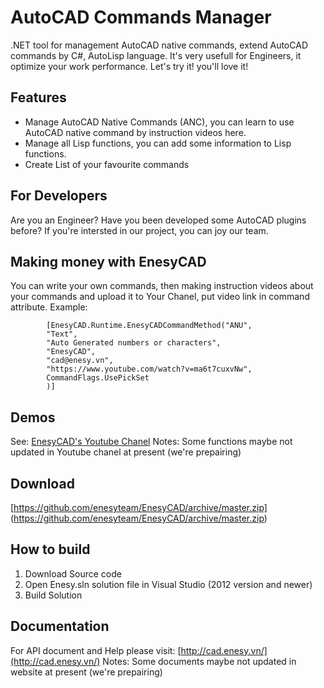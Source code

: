 # AutoCAD Commands Manager
.NET tool for management AutoCAD native commands, extend AutoCAD commands by C#, AutoLisp language. It's very usefull for Engineers, it optimize your work performance. Let's try it! you'll love it!

## Features
* Manage AutoCAD Native Commands (ANC), you can learn to use AutoCAD native command by instruction videos here.
* Manage all Lisp functions, you can add some information to Lisp functions.
* Create List of your favourite commands

## For Developers
Are you an Engineer? Have you been developed some AutoCAD plugins before? If you're intersted in our project, you can joy our team.

## **Making money** with EnesyCAD
You can write your own commands, then making instruction videos about your commands and upload it to Your Chanel, put  video link in command attribute.
Example:
```
        [EnesyCAD.Runtime.EnesyCADCommandMethod("ANU",
        "Text",
        "Auto Generated numbers or characters",
        "EnesyCAD",
        "cad@enesy.vn",
        "https://www.youtube.com/watch?v=ma6t7cuxvNw",
        CommandFlags.UsePickSet
        )]
```

## Demos
See: [EnesyCAD's Youtube Chanel](https://www.youtube.com/enesycadteam)
Notes: Some functions maybe not updated in Youtube chanel at present (we're prepairing)
## Download
[https://github.com/enesyteam/EnesyCAD/archive/master.zip] (https://github.com/enesyteam/EnesyCAD/archive/master.zip)

## How to build
1. Download Source code
2. Open Enesy.sln solution file in Visual Studio (2012 version and newer)
3. Build Solution

## Documentation
For API document and Help please visit: [http://cad.enesy.vn/](http://cad.enesy.vn/)
Notes: Some documents maybe not updated in website at present (we're prepairing)
